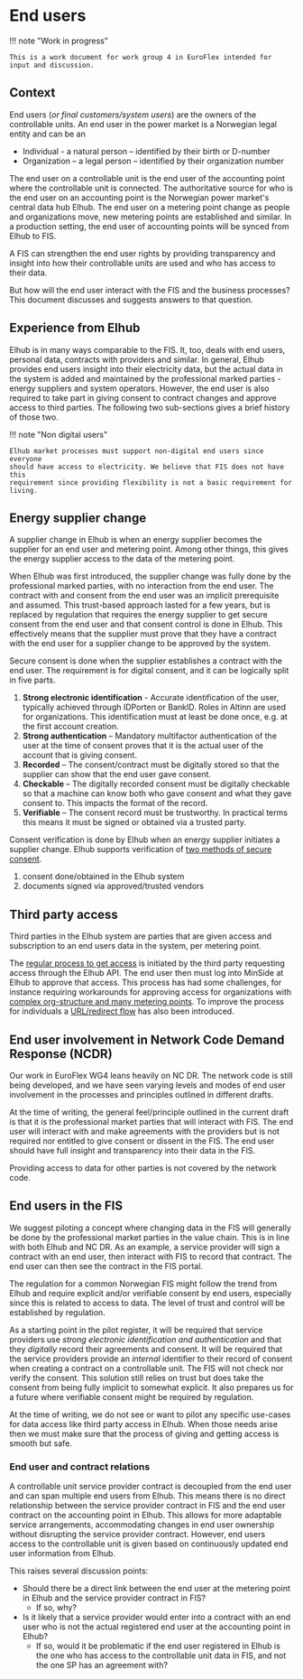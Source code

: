 # End users

!!! note "Work in progress"

    This is a work document for work group 4 in EuroFlex intended for input and discussion.

## Context

End users (*or final customers/system users*) are the owners of the controllable
units. An end user in the power market is a Norwegian legal entity and can be an

- Individual - a natural person – identified by their birth or D-number
- Organization – a legal person – identified by their organization number

The end user on a controllable unit is the end user of the accounting point
where the controllable unit is connected. The authoritative source for who is
the end user on an accounting point is the Norwegian power market's central data
hub Elhub. The end user on a metering point change as people and organizations
move, new metering points are established and similar. In a production setting,
the end user of accounting points will be synced from Elhub to FIS.

A FIS can strengthen the end user rights by providing transparency and insight
into how their controllable units are used and who has access to their data.

But how will the end user interact with the FIS and the business processes? This
document discusses and suggests answers to that question.

## Experience from Elhub

Elhub is in many ways comparable to the FIS. It, too, deals with end users,
personal data, contracts with providers and similar. In general, Elhub provides
end users insight into their electricity data, but the actual data in the system
is added and maintained by the professional marked parties - energy suppliers
and system operators. However, the end user is also required to take part in
giving consent to contract changes and approve access to third parties. The
following two sub-sections gives a brief history of those two.

!!! note "Non digital users"

    Elhub market processes must support non-digital end users since everyone
    should have access to electricity. We believe that FIS does not have this
    requirement since providing flexibility is not a basic requirement for
    living.

## Energy supplier change

A supplier change in Elhub is when an energy supplier becomes the supplier for
an end user and metering point. Among other things, this gives the energy
supplier access to the data of the metering point.

When Elhub was first introduced, the supplier change was fully done by the
professional marked parties, with no interaction from the end user. The contract
with and consent from the end user was an implicit prerequisite and assumed.
This trust-based approach lasted for a few years, but is replaced by regulation
that requires the energy supplier to get secure consent from the end user and
that consent control is done in Elhub. This effectively means that the supplier
must prove that they have a contract with the end user for a supplier change to
be approved by the system.

Secure consent is done when the supplier establishes a contract with the end
user. The requirement is for digital consent, and it can be logically split in
five parts.

1. **Strong electronic identification** - Accurate identification of the user,
typically achieved through IDPorten or BankID. Roles in Altinn are used for
organizations. This identification must at least be done once, e.g. at the first
account creation.
2. **Strong authentication** – Mandatory multifactor authentication of the user
   at the time of consent proves that it is the actual user of the account that
   is giving consent.
3. **Recorded** – The consent/contract must be digitally stored so that the supplier
can show that the end user gave consent.
4. **Checkable** – The digitally recorded consent must be digitally checkable so
   that a machine can know both who gave consent and what they gave consent to.
   This impacts the format of the record.
5. **Verifiable** – The consent record must be trustworthy. In practical terms this
means it must be signed or obtained via a trusted party.

Consent verification is done by Elhub when an energy supplier initiates a
supplier change. Elhub supports verification of [two methods of secure consent](https://elhub.no/elhub-tilbyr-to-alternative-losninger-for-samtykkekontroll/).

1. consent done/obtained in the Elhub system
2. documents signed via approved/trusted vendors

## Third party access

Third parties in the Elhub system are parties that are given access and
subscription to an end users data in the system, per metering point.

The
[regular process to get access](https://dok.elhub.no/e27/brs-no-622-oppdatering-av-tredjeparts-tilgang)
is initiated by the third party requesting access through the Elhub API. The end
user then must log into MinSide at Elhub to approve that access. This process
has had some challenges, for instance requiring workarounds for approving access
for organizations with
[complex org-structure and many metering points](https://elhub.no/aktorer-og-markedsstruktur/oppgaver-i-elhub/veiledere/veileder-for-manuell-bypass-av-tilgangsforesporsel/).
To improve the process for individuals a
[URL/redirect flow](https://dok.elhub.no/e27/brs-no-624-oppdatering-av-tredjepartstilgang-via-u)
has also been introduced.

## End user involvement in Network Code Demand Response (NCDR)

Our work in EuroFlex WG4 leans heavily on NC DR. The network code is still being
developed, and we have seen varying levels and modes of end user involvement in
the processes and principles outlined in different drafts.

At the time of writing, the general feel/principle outlined in the current draft
is that it is the professional market parties that will interact with FIS. The
end user will interact with and make agreements with the providers but is not
required nor entitled to give consent or dissent in the FIS. The end user should
have full insight and transparency into their data in the FIS.

Providing access to data for other parties is not covered by the network code.

## End users in the FIS

We suggest piloting a concept where changing data in the FIS will generally be
done by the professional market parties in the value chain. This is in line with
both Elhub and NC DR. As an example, a service provider will sign a contract
with an end user, then interact with FIS to record that contract. The end user
can then see the contract in the FIS portal.

The regulation for a common Norwegian FIS might follow the trend from Elhub and
require explicit and/or verifiable consent by end users, especially since this
is related to access to data. The level of trust and control will be established
by regulation.

As a starting point in the pilot register, it will be required that service
providers use *strong electronic identification and authentication* and that they
*digitally* record their agreements and consent. It will be required that the
service providers provide an *internal* identifier to their record of consent when
creating a contract on a controllable unit. The FIS will not check nor verify
the consent. This solution still relies on trust but does take the consent from
being fully implicit to somewhat explicit. It also prepares us for a future
where verifiable consent might be required by regulation.

At the time of writing, we do not see or want to pilot any specific use-cases
for data access like third party access in Elhub. When those needs arise then we
must make sure that the process of giving and getting access is smooth but safe.

### End user and contract relations

A controllable unit service provider contract is decoupled from the end user and
can span multiple end users from Elhub. This means there is no direct
relationship between the service provider contract in FIS and the end user
contract on the accounting point in Elhub. This allows for more adaptable
service arrangements, accommodating changes in end user ownership without
disrupting the service provider contract. However, end users access to the
controllable unit is given based on continuously updated end user information
from Elhub.

This raises several discussion points:

- Should there be a direct link between the end user at the metering point in
  Elhub and the service provider contract in FIS?  
    - If so, why?
- Is it likely that a service provider would enter into a contract with an end
user who is not the actual registered end user at the accounting point in Elhub?
    - If so, would it be problematic if the end user registered in Elhub is the one
    who has access to the controllable unit data in FIS, and not the one SP has an
    agreement with?
